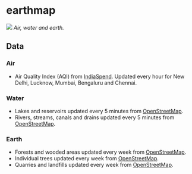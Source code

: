 # earthmap
![](https://cloud.githubusercontent.com/assets/126868/14763637/d5f3060e-09b8-11e6-9ce9-419ee468e240.png)
_Air, water and earth._

## Data
### Air
* Air Quality Index (AQI) from [IndiaSpend](http://aqi.indiaspend.org/aq/breathe/). Updated every hour for New Delhi, Lucknow, Mumbai, Bengaluru and Chennai.

### Water
* Lakes and reservoirs updated every 5 minutes from [OpenStreetMap](http://osm.org).
* Rivers, streams, canals and drains updated every 5 minutes from [OpenStreetMap](http://osm.org).

### Earth
* Forests and wooded areas updated every week from [OpenStreetMap](http://osm.org).
* Individual trees updated every week from [OpenStreetMap](http://osm.org).
* Quarries and landfills updated every week from [OpenStreetMap](http://osm.org).
